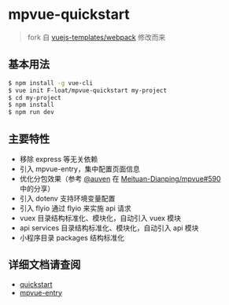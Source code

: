 # mpvue-quickstart

> fork 自 [vuejs-templates/webpack](https://github.com/vuejs-templates/webpack) 修改而来

## 基本用法

``` bash
$ npm install -g vue-cli
$ vue init F-loat/mpvue-quickstart my-project
$ cd my-project
$ npm install
$ npm run dev
```

## 主要特性

* 移除 express 等无关依赖
* 引入 mpvue-entry，集中配置页面信息
* 优化分包效果（参考 [@auven](https://github.com/auven) 在 [Meituan-Dianping/mpvue#590](https://github.com/Meituan-Dianping/mpvue/issues/590) 中的分享）
* 引入 dotenv 支持环境变量配置
* 引入 flyio 通过 flyio 来实施 api 请求
* vuex 目录结构标准化、模块化，自动引入 vuex 模块
* api services 目录结构标准化、模块化，自动引入 api 模块
* 小程序目录 packages 结构标准化

## 详细文档请查阅

* [quickstart](http://mpvue.com/mpvue/quickstart)
* [mpvue-entry](https://github.com/F-loat/mpvue-entry)
